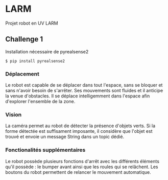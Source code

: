# LARM
Projet robot en UV LARM

## Challenge 1

Installation nécessaire de pyrealsense2
```
$ pip install pyrealsense2
```

### Déplacement
Le robot est capable de se déplacer dans tout l'espace, sans se bloquer et sans n'avoir besoin de s'arrêter.
Ses mouvements sont fluides et il anticipe la venue d'obstacles.
Il se déplace intelligemment dans l'espace afin d'explorer l'ensemble de la zone.

### Vision 
La caméra permet au robot de détecter la présence d'objets verts.
Si la forme détectée est suffisament imposante, il considère que l'objet est trouvé et envoie un message String dans un topic dédié.

### Fonctionalités supplémentaires 
Le robot possède plusieurs fonctions d'arrêt avec les différents éléments qu'il possède : le bumper avant ainsi que les roules qui se relâchent.
Les boutons du robot permettent de relancer le mouvement automatique.